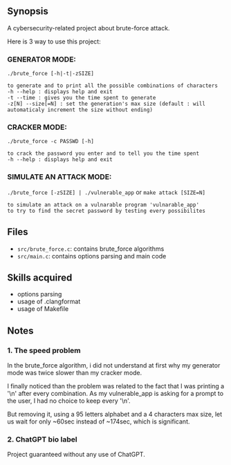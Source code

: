 ## Synopsis
A cybersecurity-related project about brute-force attack.

Here is 3 way to use this project:

### GENERATOR MODE: 

`./brute_force [-h|-t|-zSIZE]`

    to generate and to print all the possible combinations of characters
    -h --help : displays help and exit
    -t --time : gives you the time spent to generate
    -z[N] --size[=N] : set the generation's max size (default : will automaticaly increment the size without ending)

### CRACKER MODE: 

`./brute_force -c PASSWD [-h]`

    to crack the password you enter and to tell you the time spent
    -h --help : displays help and exit

### SIMULATE AN ATTACK MODE: 

`./brute_force [-zSIZE] | ./vulnerable_app` or `make attack [SIZE=N]`

    to simulate an attack on a vulnarable program 'vulnarable_app'
    to try to find the secret password by testing every possibilites

## Files

- `src/brute_force.c`: contains brute_force algorithms
- `src/main.c`: contains options parsing and main code

## Skills acquired
- options parsing
- usage of .clangformat
- usage of Makefile

## Notes

### 1. The speed problem
In the brute_force algorithm, i did not understand at first why my generator mode was twice slower than my cracker mode.

I finally noticed than the problem was related to the fact that I was printing a '\n' after every combination. As my vulnerable_app is asking for a prompt to the user, I had no choice to keep every '\n'.

But removing it, using a 95 letters alphabet and a 4 characters max size, let us wait for only ~60sec instead of ~174sec, which is significant.

### 2. ChatGPT bio label

Project guaranteed without any use of ChatGPT.
